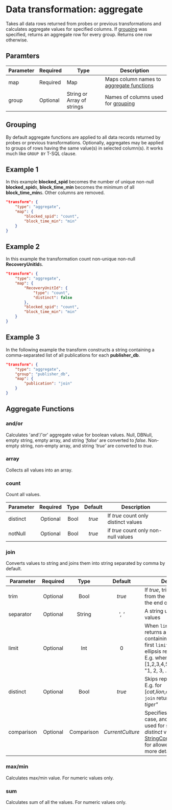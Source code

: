 # Data transformation: **aggregate**

Takes all data rows returned from probes or previous transformations and calculates aggregate values for specified columns. If [grouping](#grouping) was specified, returns an aggregate row for every group. Returns one row otherwise.

## Paramters

|Parameter|Required|Type|Description|
|-|-|-|-|
|map|Required|Map|Maps column names to [aggregate functions](#aggregate-functions)|
|group|Optional|String or Array of strings|Names of columns used for [grouping](#grouping)|

## Grouping

By default aggregate functions are applied to all data records returned by probes or previous transformations. Optionally, aggregates may be applied to groups of rows having the same value(s) in selected column(s). it works much like `GROUP BY` T-SQL clause.

## Example 1

In this example **blocked_spid** becomes the number of unique non-null **blocked_spid**s, **block_time_min** becomes the minimum of all **block_time_min**s. Other columns are removed.

```json
"transform": {
    "type": "aggregate",
    "map": {
        "blocked_spid": "count",
        "block_time_min": "min"
    }
}
```

## Example 2

In this example the transformation count non-unique non-null **RecoveryUnitId**s.

```json
"transform": {
    "type": "aggregate",
    "map": {
        "RecoveryUnitId": {
            "type": "count",
            "distinct": false
        },
        "blocked_spid": "count",
        "block_time_min": "min"
    }
}
```

## Example 3

In the following example the transform constructs a string containing a comma-separated list of all publications for each **publisher_db**.

```json
"transform": {
    "type": "aggregate",
    "group": "publisher_db",
    "map": {
        "publication": "join"
    }
}
```

## Aggregate Functions

### and/or

Calculates 'and'/'or' aggregate value for boolean values. Null, DBNull, empty string, empty array, and string *'false'* are converted to *false*. Non-empty string, non-empty array, and string *'true'* are converted to *true*.

### array

Collects all values into an array.

### count

Count all values.

|Parameter|Required|Type|Default|Description|
|---|:-:|:-:|:-:|---|
|distinct|Optional|Bool|*true*|If *true* count only distinct values|
|notNull|Optional|Bool|*true*|if *true* count only non-null values|

### join

Converts values to string and joins them into string separated by comma by default.

|Parameter|Required|Type|Default|Description|
|---|:-:|:-:|:-:|---|
|trim|Optional|Bool|*true*|If *true*, trim white space from the beginning and the end of each value|
|separator|Optional|String|*', '*|A string used to separate values|
|limit|Optional|Int|0|When `limit` > 0, `join` returns a string containing not more than first `limit` items with ellipsis replacing the rest. E.g. when `limit`=3, for [1,2,3,4,5] `join` returns "1, 2, 3, ..."|
|distinct|Optional|Bool|*true*|Skips repeating values. E.g. for [*cat*,*lion*,*cat*,*cat*,*tiger*,*lion*] `join` returns *"cat, lion, tiger"*|
|comparison|Optional|Comparison|*CurrentCulture*|Specifies the culture, case, and sort rules to be used for selecting *distinct* values. See [StringComparison Enum](https://docs.microsoft.com/dotnet/api/system.stringcomparison) for allowed values and more details.|

### max/min

Calculates max/min value. For numeric values only.

### sum

Calculates sum of all the values. For numeric values only.

